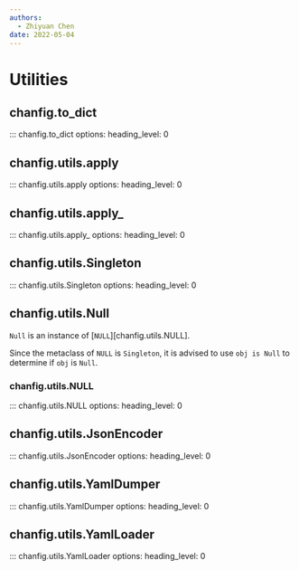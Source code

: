 ```yaml
---
authors:
  - Zhiyuan Chen
date: 2022-05-04
---
```


# Utilities

## chanfig.to_dict

::: chanfig.to_dict
options:
heading_level: 0

## chanfig.utils.apply

::: chanfig.utils.apply
options:
heading_level: 0

## chanfig.utils.apply_

::: chanfig.utils.apply_
options:
heading_level: 0

## chanfig.utils.Singleton

::: chanfig.utils.Singleton
options:
heading_level: 0

## chanfig.utils.Null

`Null` is an instance of [`NULL`][chanfig.utils.NULL].

Since the metaclass of `NULL` is `Singleton`, it is advised to use `obj is Null` to determine if `obj` is `Null`.

### chanfig.utils.NULL

::: chanfig.utils.NULL
options:
heading_level: 0

## chanfig.utils.JsonEncoder

::: chanfig.utils.JsonEncoder
options:
heading_level: 0

## chanfig.utils.YamlDumper

::: chanfig.utils.YamlDumper
options:
heading_level: 0

## chanfig.utils.YamlLoader

::: chanfig.utils.YamlLoader
options:
heading_level: 0
